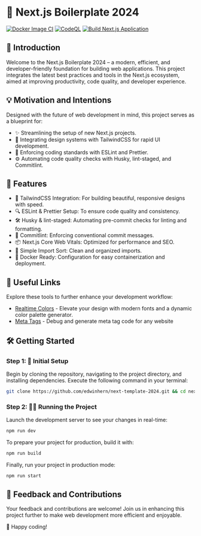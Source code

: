 # 🚀 Next.js Boilerplate 2024

[![Docker Image CI](https://github.com/edwinhern/next-template-2024/actions/workflows/docker-image.yml/badge.svg?branch=main)](https://github.com/edwinhern/next-template-2024/actions/workflows/docker-image.yml)
[![CodeQL](https://github.com/edwinhern/next-template-2024/actions/workflows/github-code-scanning/codeql/badge.svg?branch=main)](https://github.com/edwinhern/next-template-2024/actions/workflows/github-code-scanning/codeql)
[![Build Next.js Application](https://github.com/edwinhern/next-template-2024/actions/workflows/build.yml/badge.svg?branch=main)](https://github.com/edwinhern/next-template-2024/actions/workflows/build.yml)

## 🌟 Introduction

Welcome to the Next.js Boilerplate 2024 – a modern, efficient, and developer-friendly foundation for building web applications. This project integrates the latest best practices and tools in the Next.js ecosystem, aimed at improving productivity, code quality, and developer experience.

## 💡 Motivation and Intentions

Designed with the future of web development in mind, this project serves as a blueprint for:

- ✨ Streamlining the setup of new Next.js projects.
- 🎨 Integrating design systems with TailwindCSS for rapid UI development.
- 📏 Enforcing coding standards with ESLint and Prettier.
- ⚙️ Automating code quality checks with Husky, lint-staged, and Commitlint.

## 🚀 Features

- 🌈 TailwindCSS Integration: For building beautiful, responsive designs with speed.
- 🔍 ESLint & Prettier Setup: To ensure code quality and consistency.
- 🛠️ Husky & lint-staged: Automating pre-commit checks for linting and formatting.
- 📝 Commitlint: Enforcing conventional commit messages.
- 📦 Next.js Core Web Vitals: Optimized for performance and SEO.
- 🔄 Simple Import Sort: Clean and organized imports.
- 🐳 Docker Ready: Configuration for easy containerization and deployment.

## 🌟 Useful Links

Explore these tools to further enhance your development workflow:

- [Realtime Colors](https://www.realtimecolors.com) - Elevate your design with modern fonts and a dynamic color palette generator.
- [Meta Tags](https://metatags.io) - Debug and generate meta tag code for any website

## 🛠️ Getting Started

### Step 1: 🚀 Initial Setup

Begin by cloning the repository, navigating to the project directory, and installing dependencies. Execute the following command in your terminal:

```bash
git clone https://github.com/edwinhern/next-template-2024.git && cd next-template-2024 && npm ci
```

### Step 2: 🏃‍♂️ Running the Project

Launch the development server to see your changes in real-time:

```bash
npm run dev
```

To prepare your project for production, build it with:

```bash
npm run build
```

Finally, run your project in production mode:

```bash
npm run start
```

## 🤝 Feedback and Contributions

Your feedback and contributions are welcome! Join us in enhancing this project further to make web development more efficient and enjoyable.

🎉 Happy coding!
